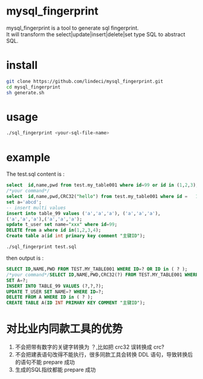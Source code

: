 # mysql_fingerprint
mysql_fingerprint is a tool to generate sql fingerprint.  
It will transform the select|update|insert|delete|set type SQL to abstract SQL.
# install
```sh
git clone https://github.com/lindeci/mysql_fingerprint.git
cd mysql_fingerprint
sh generate.sh
```
# usage
```sh
./sql_fingerprint <your-sql-file-name>
```
# example
The test.sql content is :
```sql
select  id,name,pwd from test.my_table001 where id=99 or id in (1,2,3);
/*your command*/
select  id,name,pwd,CRC32("hello") from test.my_table001 where id =   1;
set a='abcd';
-- insert multi values
insert into table_99 values ('a','a','a'), ('a','a','a'),
('a','a','a'),('a','a','a');
update t_user set name="xxx" where id=99;
DELETE from a where id in(1,2,3,4);
Create table a(id int primary key comment "主键ID");
```
`./sql_fingerprint test.sql` 

then output is :
```sql
SELECT ID,NAME,PWD FROM TEST.MY_TABLE001 WHERE ID=? OR ID in ( ? );
/*your command*/SELECT ID,NAME,PWD,CRC32(?) FROM TEST.MY_TABLE001 WHERE ID = ?;
SET A=?;
INSERT INTO TABLE_99 VALUES (?,?,?);
UPDATE T_USER SET NAME=? WHERE ID=?;
DELETE FROM A WHERE ID in ( ? );
CREATE TABLE A(ID INT PRIMARY KEY COMMENT "主键ID");
```
# 对比业内同款工具的优势
1. 不会把带有数字的关键字转换为 ？,比如把 crc32 误转换成 crc?
2. 不会把建表语句改得不能执行，很多同款工具会转换 DDL 语句，导致转换后的语句不能 prepare 成功
3. 生成的SQL指纹都能 prepare 成功